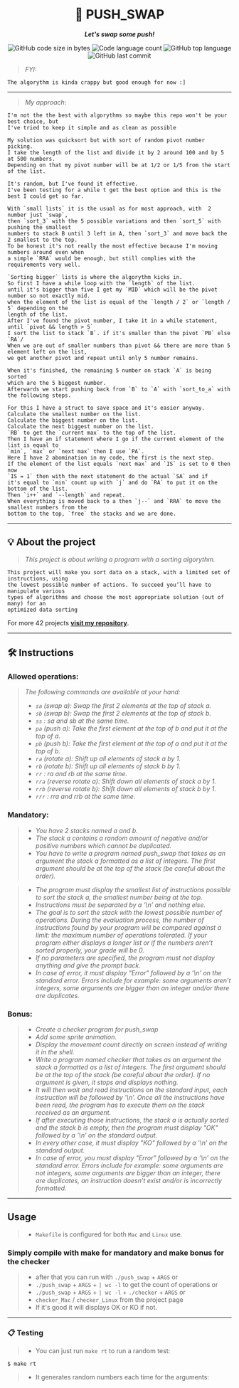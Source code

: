<h1 align="center">
	📖 PUSH_SWAP
</h1>

<p align="center">
	<b><i>Let's swap some push!</i></b><br>
</p>

<p align="center">
	<img alt="GitHub code size in bytes" src="https://img.shields.io/github/languages/code-size/zstenger93/push_swap?color=lightblue" />
	<img alt="Code language count" src="https://img.shields.io/github/languages/count/zstenger93/push_swap?color=yellow" />
	<img alt="GitHub top language" src="https://img.shields.io/github/languages/top/zstenger93/push_swap?color=blue" />
	<img alt="GitHub last commit" src="https://img.shields.io/github/last-commit/zstenger93/push_swap?color=green" />
</p>

> _FYI:_

	The algorythm is kinda crappy but good enough for now :]

---

> _My approach:_

	I'm not the the best with algorythms so maybe this repo won't be your best choice, but
	I've tried to keep it simple and as clean as possible

	My solution was quicksort but with sort of random pivot number picking.
	I take the length of the list and divide it by 2 around 100 and by 5 at 500 numbers.
	Depending on that my pivot number will be at 1/2 or 1/5 from the start of the list.

	It's random, but I've found it effective.
	I've been testing for a while t get the best option and this is the best I could get so far.

	With `small lists` it is the usual as for most approach, with  2 number just `swap`,
	then `sort_3` with the 5 possible variations and then `sort_5` with pushing the smallest
	numbers to stack B until 3 left in A, then `sort_3` and move back the 2 smallest to the top.
	To be honest it's not really the most effective because I'm moving numbers around even when
	a simple `RRA` would be enough, but still complies with the requirements very well.

	`Sorting bigger` lists is where the algorythm kicks in.
	So first I have a while loop with the `length` of the list.
	until it's bigger than five I get my `MID` which will be the pivot number so not exactly mid.
	when the element of the list is equal of the `length / 2` or `length / 5` depending on the
	length of the list.
	After I've found the pivot number, I take it in a while statement, until `pivot && length > 5`
	I sort the list to stack `B`. if it's smaller than the pivot `PB` else `RA`/
	When we are out of smaller numbers than pivot && there are more than 5 element left on the list,
	we get another pivot and repeat until only 5 number remains.

	When it's finished, the remaining 5 number on stack `A` is being sorted
	which are the 5 biggest number.
	Afterwards we start pushing back from `B` to `A` with `sort_to_a` with the following steps.

	For this I have a struct to save space and it's easier anyway.
	Calculate the smallest number on the list.
	Calculate the biggest number on the list.
	Calculate the next biggest number on the list.
	`RB` to get the `current max` to the top of the list.
	Then I have an if statement where I go if the current element of the list is equal to
	`min`, `max` or `next max` then I use `PA`.
	Here I have 2 abomination in my code, the first is the next step.
	If the element of the list equals `next max` and `IS` is set to 0 then now
	`IS = 1` then with the next statement do the actual `SA` and if
	it's equal to `min` count up with `j` and do `RA` to put it on the bottom of the list.
	Then `i++` and `--length` and repeat.
	When everything is moved back to a then `j--` and `RRA` to move the smallest numbers from the
	bottom to the top, `free` the stacks and we are done.

---

## 💡 About the project

> _This project is about writing a program with a sorting algorythm._

	This project will make you sort data on a stack, with a limited set of instructions, using
    the lowest possible number of actions. To succeed you’ll have to manipulate various
    types of algorithms and choose the most appropriate solution (out of many) for an
    optimized data sorting

For more 42 projects [**visit my repository**](https://github.com/zstenger93).

---

## 🛠️ Instructions

### Allowed operations:
> <i>The following commands are available at your hand:
> - `sa` (swap a): Swap the first 2 elements at the top of stack a.
> - `sb` (swap b): Swap the first 2 elements at the top of stack b.
> - `ss` : sa and sb at the same time.
> - `pa` (push a): Take the first element at the top of b and put it at the top of a.
> - `pb` (push b): Take the first element at the top of a and put it at the top of b.
> - `ra` (rotate a): Shift up all elements of stack a by 1.
> - `rb` (rotate b): Shift up all elements of stack b by 1.
> - `rr` : ra and rb at the same time.
> - `rra` (reverse rotate a): Shift down all elements of stack a by 1.
> - `rrb` (reverse rotate b): Shift down all elements of stack b by 1.
> - `rrr` : rra and rrb at the same time.</i>

### Mandatory:
> - <i>You have 2 stacks named a and b.
> - The stack a contains a random amount of negative and/or positive numbers
which cannot be duplicated.
> - You have to write a program named push_swap that takes as an argument the stack
a formatted as a list of integers. The first argument should be at the top of the
stack (be careful about the order).

> - The program must display the smallest list of instructions possible to sort the stack
a, the smallest number being at the top.
> - Instructions must be separated by a ’\n’ and nothing else.
> - The goal is to sort the stack with the lowest possible number of operations. During
the evaluation process, the number of instructions found by your program will be
compared against a limit: the maximum number of operations tolerated. If your
program either displays a longer list or if the numbers aren’t sorted properly, your
grade will be 0.
> - If no parameters are specified, the program must not display anything and give the
prompt back.
> - In case of error, it must display "Error" followed by a ’\n’ on the standard error.
Errors include for example: some arguments aren’t integers, some arguments are
bigger than an integer and/or there are duplicates.</i>

### Bonus:
> - <i>Create a checker program for push_swap
> - Add some sprite animation.
> - Display the movement count directly on screen instead of writing it in the shell.
> - Write a program named checker that takes as an argument the stack a formatted
as a list of integers. The first argument should be at the top of the stack (be careful
about the order). If no argument is given, it stops and displays nothing.
> -  It will then wait and read instructions on the standard input, each instruction will
be followed by ’\n’. Once all the instructions have been read, the program has to
execute them on the stack received as an argument.
> -  If after executing those instructions, the stack a is actually sorted and the stack b
is empty, then the program must display "OK" followed by a ’\n’ on the standard
output.
> - In every other case, it must display "KO" followed by a ’\n’ on the standard output.
> - In case of error, you must display "Error" followed by a ’\n’ on the standard error. Errors include for example: some arguments are not integers, some arguments
are bigger than an integer, there are duplicates, an instruction doesn’t exist and/or
is incorrectly formatted.</i>

---

## Usage

> - `Makefile` is configured for both `Mac` and `Linux` use.

### Simply compile with make for mandatory and make bonus for the checker
> - after that you can run with `./push_swap` + `ARGS` or
> - `./push_swap` + `ARGS` + `| wc -l` to get the count of operations or
> - `./push_swap` + `ARGS` + `| wc -l` + `./checker` + `ARGS` or
> - `checker_Mac` / `checker_Linux` from the project page
> - If it's good it will displays OK or KO if not.

---

### 📋 Testing

> - You can just run `make rt` to run a random test:
```shell
$ make rt
```
> - It generates random numbers each time for the arguments:
